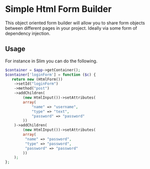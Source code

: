 # Simple Html Form Builder

This object oriented form builder will allow you to share form objects between different pages in your project.
Ideally via some form of dependency injection.

## Usage

For instance in Slim you can do the following.

```php
$container = $app->getContainer();
$container['loginForm'] = function ($c) {
   return new (HtmlForm())
    ->setId("loginForm")
    ->method("post")
    ->addChildren(
        (new HtmlInput())->setAttributes(
        array(
            "name" => "username",
            "type" => "text",
            "password" => "password"
        ))
    )->addChildren(
        (new HtmlInput())->setAttributes(
        array(
         "name" => "password",
         "type" => "password",
         "password" => "password"
        ))
    );
};

```